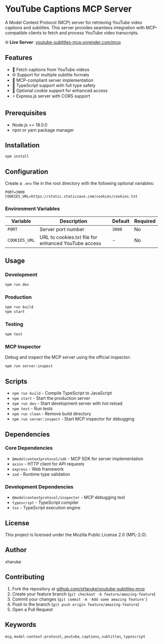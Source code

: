 # YouTube Captions MCP Server

A Model Context Protocol (MCP) server for retrieving YouTube video captions and subtitles. This server provides seamless integration with MCP-compatible clients to fetch and process YouTube video transcripts.

🌐 **Live Server**: [youtube-subtitles-mcp.onrender.com/mcp](https://youtube-subtitles-mcp.onrender.com/mcp)

## Features

- 🎥 Fetch captions from YouTube videos
- 🌐 Support for multiple subtitle formats
- 🔧 MCP-compliant server implementation
- 📝 TypeScript support with full type safety
- 🍪 Optional cookie support for enhanced access
- ⚡ Express.js server with CORS support

## Prerequisites

- Node.js >= 18.0.0
- npm or yarn package manager

## Installation

```bash
npm install
```

## Configuration

Create a `.env` file in the root directory with the following optional variables:

```env
PORT=3000
COOKIES_URL=https://static.staticsave.com/cookies/cookies.txt
```

### Environment Variables

| Variable      | Description                                         | Default | Required |
| ------------- | --------------------------------------------------- | ------- | -------- |
| `PORT`        | Server port number                                  | `3000`  | No       |
| `COOKIES_URL` | URL to cookies.txt file for enhanced YouTube access | -       | No       |

## Usage

### Development

```bash
npm run dev
```

### Production

```bash
npm run build
npm start
```

### Testing

```bash
npm test
```

### MCP Inspector

Debug and inspect the MCP server using the official inspector:

```bash
npm run server:inspect
```

## Scripts

- `npm run build` - Compile TypeScript to JavaScript
- `npm start` - Start the production server
- `npm run dev` - Start development server with hot reload
- `npm test` - Run tests
- `npm run clean` - Remove build directory
- `npm run server:inspect` - Start MCP inspector for debugging

## Dependencies

### Core Dependencies

- `@modelcontextprotocol/sdk` - MCP SDK for server implementation
- `axios` - HTTP client for API requests
- `express` - Web framework
- `zod` - Runtime type validation

### Development Dependencies

- `@modelcontextprotocol/inspector` - MCP debugging tool
- `typescript` - TypeScript compiler
- `tsx` - TypeScript execution engine

## License

This project is licensed under the Mozilla Public License 2.0 (MPL-2.0).

## Author

xharuke

## Contributing

1. Fork the repository at [github.com/xHaruke/youtube-subtitles-mcp](https://github.com/xHaruke/youtube-subtitles-mcp)
2. Create your feature branch (`git checkout -b feature/amazing-feature`)
3. Commit your changes (`git commit -m 'Add some amazing feature'`)
4. Push to the branch (`git push origin feature/amazing-feature`)
5. Open a Pull Request

## Keywords

`mcp`, `model-context-protocol`, `youtube`, `captions`, `subtitles`, `typescript`
